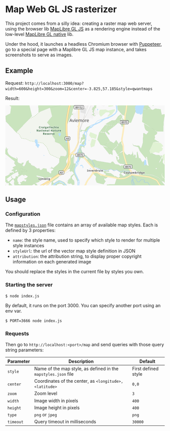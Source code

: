 # Map Web GL JS rasterizer

This project comes from a silly idea: creating a raster map web server, using the browser lib [MapLibre GL JS](https://github.com/maplibre/maplibre-gl-js) as a rendering engine instead of the low-level [MapLibre GL native](https://github.com/maplibre/maplibre-gl-native) lib.

Under the hood, it launches a headless Chromium browser with [Puppeteer](https://github.com/puppeteer/puppeteer), go to a special page with a Maplibre GL JS map instance, and takes screenshots to serve as images.

## Example

Request: `http://localhost:3000/map?width=600&height=300&zoom=12&center=-3.825,57.185&style=qwantmaps`

Result:

![Result of the above request](./imgs/example.png)

## Usage

### Configuration

The [`mapstyles.json`](./mapstyles.json) file contains an array of available map styles. Each is defined by 3 properties:

 - `name`: the style name, used to specify which style to render for multiple style instances
 - `styleUrl`: the url of the vector map style definition in JSON
 - `attribution`: the attribution string, to display proper copyright information on each generated image

You should replace the styles in the current file by styles you own.

### Starting the server

```
$ node index.js
```

By default, it runs on the port 3000. You can specify another port using an env var.

```
$ PORT=3666 node index.js
```

### Requests

Then go to `http://localhost:<port>/map` and send queries with those query string parameters:

|Parameter|Description|Default|
|---|---|---|
|`style`|Name of the map style, as defined in the `mapstyles.json` file |First defined style|
|`center`|Coordinates of the center, as `<longitude>,<latitude>`|`0,0`|
|`zoom`|Zoom level|`3`|
|`width`|Image width in pixels|`400`|
|`height`|Image height in pixels|`400`|
|`type`|`png` or `jpeg`|`png`|
|`timeout`|Query timeout in milliseconds|`30000`|


